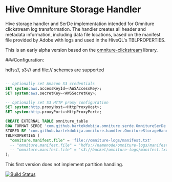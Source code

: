 # Hive Omniture Storage Handler

Hive storage handler and SerDe implementation intended for Omniture clickstream log transformation.
The handler creates all header and metadata information, including data file locations, based on the manifest file provided by Adobe
with logs and used in the HiveQL's TBLPROPERTIES.

This is an early alpha version based on the [omniture-clickstream](https://github.com/bartekdobija/omniture-clickstream) library.

###Configuration:

hdfs://, s3:// and file:// schemes are supported

```sql

-- optionally set Amazon S3 credentials
SET system:aws.accessKeyId=<AWSAccessKey>;
SET system:aws.secretKey=<AWSSecretKey>;

-- optionally set S3 HTTP proxy configuration
SET system:http.proxyHost=<HttpProxyHost>;
SET system:http.proxyPort=<HttpProxyPort>;

CREATE EXTERNAL TABLE omniture_table
ROW FORMAT SERDE 'com.github.bartekdobija.omniture.serde.OmnitureSerDe'
STORED BY 'com.github.bartekdobija.omniture.handler.OmnitureStorageHandler'
TBLPROPERTIES (
  "omniture.manifest.file" = 'file://omniture-logs/manifest.txt'
  -- "omniture.manifest.file" = 'hdfs://namenode/omniture-logs/manifest.txt'
  -- "omniture.manifest.file" = 's3://bucket/omniture-logs/manifest.txt'
);
```
This first version does not implement partition handling.

[![Build Status](https://travis-ci.org/bartekdobija/hive-omniture-storage-handler.svg?branch=master)](https://travis-ci.org/bartekdobija/hive-omniture-storage-handler)
